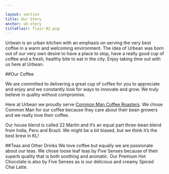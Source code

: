 ```yaml
---

layout: section
title: Our Story
anchor: ub-story
titleFlair: flair-02.png
---
```

Urbean is an urban kitchen with an emphasis on serving the very best coffee in a warm and welcoming environment.  The idea of Urbean was born out of our very own desire to have a place to stop, have a really good cup of coffee and a fresh, healthy bite to eat in the city. Enjoy taking time out with us here at Urbean. 

##Our Coffee 

We are committed to delivering a great cup of coffee for you to appreciate and enjoy and we constantly look for ways to innovate and grow.  We truly believe in quality without compromise.

Here at Urbean we proudly serve <a target="_blank" href="www.commonmancoffeeroasters.com">Common Man Coffee Roasters</a>.
We chose Common Man for our coffee because they care about their bean growers and we really love their coffee.  
 
Our house blend is called 22 Martin and it’s an equal part three-bean blend from India, Peru and Brazil.  We might be a bit biased, but we think it’s the best brew in KL!  

##Teas and Other Drinks
We love coffee but equally we are passionate about our teas.  We chose loose leaf teas by Five Senses because of their superb quality that is both soothing and aromatic.  Our Premium Hot Chocolate is also by Five Senses as is our delicious and creamy Spiced Chai Latte.
